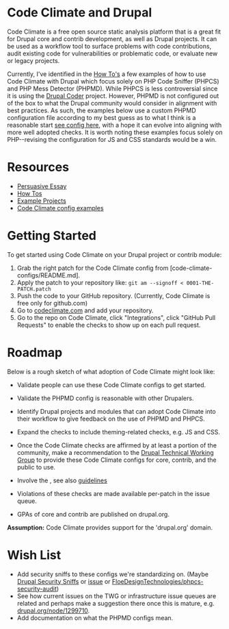 # Code Climate and Drupal

Code Climate is a free open source static analysis platform that is a great fit for Drupal core and contrib development, as well as Drupal projects. It can be used as a workflow tool to surface problems with code contributions, audit existing code for vulnerabilities or problematic code, or evaluate new or legacy projects.

Currently, I've identified in the [How To's](#how-tos) a few examples of how to use Code Climate with Drupal which focus solely on PHP Code Sniffer (PHPCS) and PHP Mess Detector (PHPMD). While PHPCS is less controversial since it is using the [Drupal Coder](https://www.drupal.org/project/coder) project. However, PHPMD is not configured out of the box to what the Drupal community would consider in alignment with best practices. As such, the examples below use a custom PHPMD configuration file according to my best guess as to what I think is a reasonable start [see config here](.phpmd.xml), with a hope it can evolve into aligning with more well adopted checks. It is worth noting these examples focus solely on PHP--revising the configuration for JS and CSS standards would be a win.

# Resources

* [Persuasive Essay](persuasive-essay.md)
* [How Tos](docs/how-tos.md)
* [Example Projects](docs/example-projects.md)
* [Code Climate config examples](codeclimate-configs/README.md)

# Getting Started

To get started using Code Climate on your Drupal project or contrib module:

1. Grab the right patch for the Code Climate config from [code-climate-configs/README.md].
1. Apply the patch to your repository like: `git am --signoff < 0001-THE-PATCH.patch`
1. Push the code to your GitHub repository. (Currently, Code Climate is free only for github.com)
1. Go to [codeclimate.com](https://codeclimate.com/) and add your repository.
1. Go to the repo on Code Climate, click "Integrations", click "GitHub Pull Requests" to enable the checks to show up on each pull request.

# Roadmap

Below is a rough sketch of what adoption of Code Climate might look like:

* Validate people can use these Code Climate configs to get started.
* Validate the PHPMD config is reasonable with other Drupalers.
* Identify Drupal projects and modules that can adopt Code Climate into their workflow to give feedback on the use of PHPMD and PHPCS.
* Expand the checks to include theming-related checks, e.g. JS and CSS.
* Once the Code Climate checks are affirmed by at least a portion of the community, make a recommendation to the [Drupal Technical Working Group](https://groups.drupal.org/node/510675) to provide these Code Climate configs for core, contrib, and the public to use.
* Involve the , see also [guidelines](https://www.drupal.org/project/coding_standards)

* Violations of these checks are made available per-patch in the issue queue.
* GPAs of core and contrib are published on drupal.org.

**Assumption:** Code Climate provides support for the 'drupal.org' domain.

# Wish List

* Add security sniffs to these configs we're standardizing on. (Maybe [Drupal Security Sniffs](https://www.drupal.org/sandbox/coltrane/1921926) or [issue](https://www.drupal.org/node/1844870) or [FloeDesignTechnologies/phpcs-security-audit](https://github.com/FloeDesignTechnologies/phpcs-security-audit))
* See how current issues on the TWG or infrastructure issue queues are related and perhaps make a suggestion there once this is mature, e.g. [drupal.org/node/1299710](https://www.drupal.org/node/1299710).
* Add documentation on what the PHPMD configs mean.

